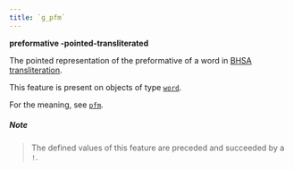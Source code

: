 ```yaml
---
title: `g_pfm`
---
```


**preformative -pointed-transliterated**


The pointed representation of the preformative of a word in
[BHSA transliteration]({{tfd}}/writing/hebrew.html).

This feature is present on objects of type
[`word`](otype.md).

For the meaning, see [`pfm`](pfm.md).

##### Note
> The defined values of this feature are preceded and succeeded by a `!`.


